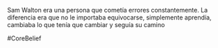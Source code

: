 Sam Walton era una persona que cometía errores constantemente. La diferencia era que no le importaba equivocarse, simplemente aprendía, cambiaba lo que tenía que cambiar y seguía su camino 


#CoreBelief 